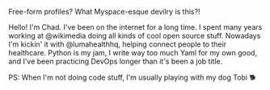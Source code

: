 Free-form profiles? What Myspace-esque devilry is this?!

Hello! I'm Chad. I've been on the internet for a long time. I spent many years working at @wikimedia doing all kinds of cool open source stuff.
Nowadays I'm kickin' it with @lumahealthhq, helping connect people to their healthcare.
Python is my jam, I write way too much Yaml for my own good, and I've been practicing DevOps longer than it's been a job title.

PS: When I'm not doing code stuff, I'm usually playing with my dog Tobi 🐕
